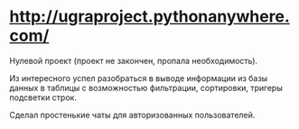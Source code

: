 # http://ugraproject.pythonanywhere.com/

Нулевой проект (проект не закончен, пропала необходимость).

Из интересного успел разобраться в выводе информации из базы данных в таблицы с возможностью фильтрации, сортировки, тригеры подсветки строк.

Сделал простенькие чаты для авторизованных пользователей.
